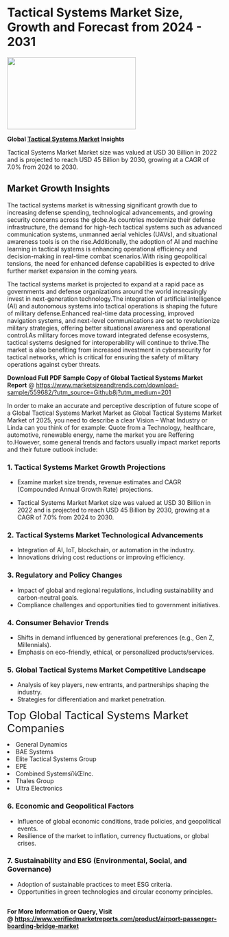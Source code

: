 <H1>Tactical Systems Market Size, Growth and Forecast from 2024 - 2031</H1><img class="aligncenter size-medium wp-image-584254" src="https://thirdeyenews.in/wp-content/uploads/2024/09/Global-Market-Research-300x168.jpeg" alt="" width="300" height="168" /><p><strong>Global&nbsp;<a href="https://www.marketsizeandtrends.com/download-sample/559682/?utm_source=Github8j?utm_medium=201">Tactical Systems Market</a> Insights</strong></p><p>Tactical Systems Market Market size was valued at USD 30 Billion in 2022 and is projected to reach USD 45 Billion by 2030, growing at a CAGR of 7.0% from 2024 to 2030.</p><p><h2>Market Growth Insights</h2> <p>The tactical systems market is witnessing significant growth due to increasing defense spending, technological advancements, and growing security concerns across the globe.As countries modernize their defense infrastructure, the demand for high-tech tactical systems such as advanced communication systems, unmanned aerial vehicles (UAVs), and situational awareness tools is on the rise.Additionally, the adoption of AI and machine learning in tactical systems is enhancing operational efficiency and decision-making in real-time combat scenarios.With rising geopolitical tensions, the need for enhanced defense capabilities is expected to drive further market expansion in the coming years.</p> <p>The tactical systems market is projected to expand at a rapid pace as governments and defense organizations around the world increasingly invest in next-generation technology.The integration of artificial intelligence (AI) and autonomous systems into tactical operations is shaping the future of military defense.Enhanced real-time data processing, improved navigation systems, and next-level communications are set to revolutionize military strategies, offering better situational awareness and operational control.As military forces move toward integrated defense ecosystems, tactical systems designed for interoperability will continue to thrive.The market is also benefiting from increased investment in cybersecurity for tactical networks, which is critical for ensuring the safety of military operations against cyber threats.</p> <p><span class=""><strong>Download Full PDF Sample Copy of Global Tactical Systems Market Report</strong> @ <a href="https://www.marketsizeandtrends.com/download-sample/559682/?utm_source=Github8j?utm_medium=201" target="_blank">https://www.marketsizeandtrends.com/download-sample/559682/?utm_source=Github8j?utm_medium=201</a></span></p><p>In order to make an accurate and perceptive description of future scope of a Global&nbsp;Tactical Systems Market Market as Global&nbsp;Tactical Systems Market Market of 2025, you need to describe a clear Vision &ndash; What Industry or Linda can you think of for example: Quote from a Technology, healthcare, automotive, renewable energy, name the market you are Reffering to.However, some general trends and factors usually impact market reports and their future outlook include:</p><h3>1.&nbsp;<strong>Tactical Systems Market Growth Projections</strong></h3><ul><li>Examine market size trends, revenue estimates and CAGR (Compounded Annual Growth Rate) projections.</li><li><p>Tactical Systems Market Market size was valued at USD 30 Billion in 2022 and is projected to reach USD 45 Billion by 2030, growing at a CAGR of 7.0% from 2024 to 2030.</p></li></ul><h3>2.&nbsp;<strong>Tactical Systems Market Technological Advancements</strong></h3><ul><li>Integration of AI, IoT, blockchain, or automation in the industry.</li><li>Innovations driving cost reductions or improving efficiency.</li></ul><h3>3.&nbsp;<strong>Regulatory and Policy Changes</strong></h3><ul><li>Impact of global and regional regulations, including sustainability and carbon-neutral goals.</li><li>Compliance challenges and opportunities tied to government initiatives.</li></ul><h3>4.&nbsp;<strong>Consumer Behavior Trends</strong></h3><ul><li>Shifts in demand influenced by generational preferences (e.g., Gen Z, Millennials).</li><li>Emphasis on eco-friendly, ethical, or personalized products/services.</li></ul><h3>5.&nbsp;<strong>Global Tactical Systems Market Competitive Landscape</strong></h3><ul><li>Analysis of key players, new entrants, and partnerships shaping the industry.</li><li>Strategies for differentiation and market penetration.</li></ul><p data-pm-slice="1 1 []"><span style="color: inherit; font-family: inherit; font-size: 25px;">Top Global Tactical Systems Market Companies</span></p><div class="" data-test-id=""><p><li>General Dynamics</li><li> BAE Systems</li><li> Elite Tactical Systems Group</li><li> EPE</li><li> Combined Systemsï¼ŒInc.</li><li> Thales Group</li><li> Ultra Electronics</li></p></div><h3>6.&nbsp;<strong>Economic and Geopolitical Factors</strong></h3><ul><li>Influence of global economic conditions, trade policies, and geopolitical events.</li><li>Resilience of the market to inflation, currency fluctuations, or global crises.</li></ul><h3>7.&nbsp;<strong>Sustainability and ESG (Environmental, Social, and Governance)</strong></h3><ul><li>Adoption of sustainable practices to meet ESG criteria.</li><li>Opportunities in green technologies and circular economy principles.</li></ul><h2><strong style="font-size: 14px;">For More Information or Query, Visit @&nbsp;</strong><a style="background-color: #ffffff; font-size: 14px;" href="https://www.marketsizeandtrends.com/report/tactical-systems-market/" target="_blank">https://www.verifiedmarketreports.com/product/airport-passenger-boarding-bridge-market</a></h2>